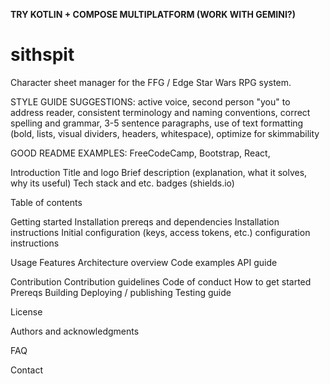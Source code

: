 **TRY KOTLIN + COMPOSE MULTIPLATFORM (WORK WITH GEMINI?)**


# sithspit
Character sheet manager for the FFG / Edge Star Wars RPG system.



STYLE GUIDE SUGGESTIONS: active voice, second person "you" to address reader, consistent terminology and naming conventions, correct spelling and grammar, 3-5 sentence paragraphs, use of text formatting (bold, lists, visual dividers, headers, whitespace), optimize for skimmability

GOOD README EXAMPLES: FreeCodeCamp, Bootstrap, React, 


Introduction
	Title and logo
	Brief description (explanation, what it solves, why its useful)
	Tech stack and etc. badges (shields.io)

Table of contents

Getting started
	Installation prereqs and dependencies
	Installation instructions
	Initial configuration (keys, access tokens, etc.)
	configuration instructions

Usage
	Features
	Architecture overview
	Code examples
	API guide

Contribution
	Contribution guidelines
	Code of conduct
	How to get started
	Prereqs
	Building
	Deploying / publishing
	Testing guide

License

Authors and acknowledgments

FAQ

Contact
